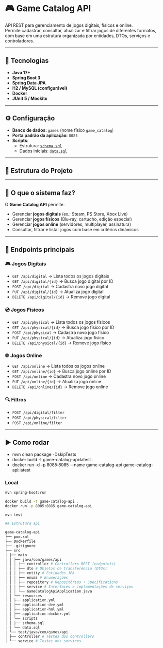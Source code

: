 # 🎮 Game Catalog API

API REST para gerenciamento de jogos digitais, físicos e online.  
Permite cadastrar, consultar, atualizar e filtrar jogos de diferentes formatos, com base em uma estrutura organizada por entidades, DTOs, serviços e controladores.

---

## 🚀 Tecnologias
- **Java 17+**  
- **Spring Boot 3**  
- **Spring Data JPA**  
- **H2 / MySQL (configurável)**  
- **Docker**  
- **JUnit 5 / Mockito**  

---

## ⚙️ Configuração

- **Banco de dados:** `games` (nome físico `game_catalog`)  
- **Porta padrão da aplicação:** `8085`  
- **Scripts:**  
  - Estrutura: [`schema.sql`](src/main/resources/scripts/schema.sql)  
  - Dados iniciais: [`data.sql`](src/main/resources/scripts/data.sql)  

---

## 📂 Estrutura do Projeto


---

## 📖 O que o sistema faz?

O **Game Catalog API** permite:  
- Gerenciar **jogos digitais** (ex.: Steam, PS Store, Xbox Live)  
- Gerenciar **jogos físicos** (Blu-ray, cartucho, edição especial)  
- Gerenciar **jogos online** (servidores, multiplayer, assinatura)  
- Consultar, filtrar e listar jogos com base em critérios dinâmicos  

---

## 📡 Endpoints principais

### 🎮 Jogos Digitais
- `GET /api/digital` → Lista todos os jogos digitais  
- `GET /api/digital/{id}` → Busca jogo digital por ID  
- `POST /api/digital` → Cadastra novo jogo digital  
- `PUT /api/digital/{id}` → Atualiza jogo digital  
- `DELETE /api/digital/{id}` → Remove jogo digital  

### 💿 Jogos Físicos
- `GET /api/physical` → Lista todos os jogos físicos  
- `GET /api/physical/{id}` → Busca jogo físico por ID  
- `POST /api/physical` → Cadastra novo jogo físico  
- `PUT /api/physical/{id}` → Atualiza jogo físico  
- `DELETE /api/physical/{id}` → Remove jogo físico  

### 🌐 Jogos Online
- `GET /api/online` → Lista todos os jogos online  
- `GET /api/online/{id}` → Busca jogo online por ID  
- `POST /api/online` → Cadastra novo jogo online  
- `PUT /api/online/{id}` → Atualiza jogo online  
- `DELETE /api/online/{id}` → Remove jogo online  

### 🔍 Filtros
- `POST /api/digital/filter`  
- `POST /api/physical/filter`  
- `POST /api/online/filter`  

---

## ▶️ Como rodar

- mvn clean package -DskipTests
- docker build -t game-catalog-api:latest .
- docker run -d -p 8085:8085 --name game-catalog-api game-catalog-api:latest


### Local
```bash
mvn spring-boot:run

docker build -t game-catalog-api .
docker run -p 8085:8085 game-catalog-api

mvn test

## Estrutura api

game-catalog-api
├── pom.xml
├── Dockerfile
├── .gitignore
├── src
│ ├── main
│ │ ├── java/com/games/api
│ │ │ ├── controller # Controllers REST (endpoints)
│ │ │ ├── dto # Objetos de transferência (DTOs)
│ │ │ ├── entity # Entidades JPA
│ │ │ ├── enums # Enumerações
│ │ │ ├── repository # Repositórios + Specifications
│ │ │ ├── service # Interfaces e implementações de serviços
│ │ │ └── GameCatalogApiApplication.java
│ │ └── resources
│ │ ├── application.yml
│ │ ├── application-dev.yml
│ │ ├── application-hml.yml
│ │ ├── application-docker.yml
│ │ └── scripts
│ │ ├── schema.sql
│ │ └── data.sql
│ └── test/java/com/games/api
│ ├── controller # Testes dos controllers
│ └── service # Testes dos services

